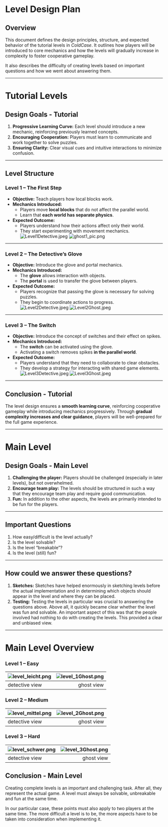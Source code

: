 # Level Design Plan

## Overview

This document defines the design principles, structure, and expected behavior of the tutorial levels in *ColdCase*. It
outlines how players will be introduced to core mechanics and how the levels will gradually increase in complexity to
foster cooperative gameplay.

It also describes the difficulty of creating levels based on important questions and how we went about answering them.

---

# Tutorial Levels

## Design Goals - Tutorial

1. **Progressive Learning Curve:** Each level should introduce a new mechanic, reinforcing previously learned concepts.
2. **Encouraging Cooperation:** Players must learn to communicate and work together to solve puzzles.
3. **Ensuring Clarity:** Clear visual cues and intuitive interactions to minimize confusion.

---

## Level Structure

### **Level 1 – The First Step**

- **Objective:** Teach players how local blocks work.
- **Mechanics Introduced:**
    - Players move **local blocks** that do not affect the parallel world.
    - Learn that **each world has separate physics**.
- **Expected Outcome:**
    - Players understand how their actions affect only their world.
    - They start experimenting with movement mechanics.
      ![Level1Detective.jpeg](Level1Detective.jpeg) ![ghost1_pic.png](ghost1_pic.png)

---

### **Level 2 – The Detective’s Glove**

- **Objective:** Introduce the glove and portal mechanics.
- **Mechanics Introduced:**
    - The **glove** allows interaction with objects.
    - The **portal** is used to transfer the glove between players.
- **Expected Outcome:**
    - Players recognize that passing the glove is necessary for solving puzzles.
    - They begin to coordinate actions to progress.
      ![Level2Detective.jpeg](Level2Detective.jpeg) ![Level2Ghost.jpeg](Level2Ghost.jpeg)

---

### **Level 3 – The Switch**

- **Objective:** Introduce the concept of switches and their effect on spikes.
- **Mechanics Introduced:**
    - The **switch** can be activated using the glove.
    - Activating a switch removes spikes **in the parallel world**.
- **Expected Outcome:**
    - Players understand that they need to collaborate to clear obstacles.
    - They develop a strategy for interacting with shared game elements.
      ![Level3Detective.jpeg](Level3Detective.jpeg) ![Level3Ghost.jpeg](Level3Ghost.jpeg)

---

## Conclusion - Tutorial

The level design ensures a **smooth learning curve**, reinforcing cooperative gameplay while introducing mechanics
progressively. Through **gradual complexity increases and clear guidance**, players will be well-prepared for the full
game experience.

---

# Main Level

## Design Goals - Main Level

1. **Challenging the player:** Players should be challenged (especially in later levels), but not overwhelmed.
2. **Encourage team play:** The levels should be structured in such a way that they encourage team play and require good
   communication.
3. **Fun:** In addition to the other aspects, the levels are primarily intended to be fun for the players.

---

## Important Questions

1. How easy/difficult is the level actually?
2. Is the level solvable?
3. Is the level “breakable”?
4. Is the level (still) fun?

---

## How could we answer these questions?

1. **Sketches:** Sketches have helped enormously in sketching levels before the actual implementation and in determining
   which objects should appear in the level and where they can be placed.
2. **Testing:** Testing the levels in particular was crucial to answering the questions above. Above all, it quickly
   became clear whether the level was fun and solvable. An important aspect of this was that the people involved had
   nothing to do with creating the levels. This provided a clear and unbiased view.

---

# Main Level Overview

### **Level 1 – Easy**

| ![level_leicht.png](level_leicht.png) | ![level_1Ghost.png](level_1Ghost_3.png) |
 |:--------------------------------------|----------------------------------------:|
| detective view                        |                              ghost view |

### **Level 2 – Medium**

| ![level_mittel.png](level_mittel.png) | ![level_2Ghost.png](level_2Ghost.png) |
|:--------------------------------------|--------------------------------------:|
| detective view                        |                            ghost view |

### **Level 3 – Hard**

| ![level_schwer.png](level_schwer.png) | ![level_3Ghost.png](level_3Ghost.png) |
|:--------------------------------------|--------------------------------------:|
| detective view                        |                            ghost view |

## Conclusion - Main Level

Creating complete levels is an important and challenging task. After all, they represent the actual game. A level must
always be solvable, unbreakable and fun at the same time.

In our particular case, these points must also apply to two players at the same time. The more difficult a level is to
be, the more aspects have to be taken into consideration when implementing it.